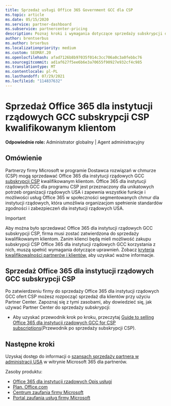 ```yaml
---
title: Sprzedaż usługi Office 365 Government GCC dla CSP
ms.topic: article
ms.date: 05/15/2020
ms.service: partner-dashboard
ms.subservice: partnercenter-pricing
description: Poznaj kroki i wymagania dotyczące sprzedaży subskrypcji dla Office 365 dla instytucji rządowych GCC CSP kwalifikowanym klientom rządowym lub wykonawcom Stany Zjednoczone instytucji rządowych.
author: brentserbus
ms.author: brserbus
ms.localizationpriority: medium
ms.custom: SEOMAY.20
ms.openlocfilehash: afad7126b8b97035f014c3cc706a0c3a0febbc76
ms.sourcegitcommit: ad1af627f5ee6b6e3a70655f90927e932cf4c985
ms.translationtype: MT
ms.contentlocale: pl-PL
ms.lasthandoff: 07/29/2021
ms.locfileid: "114837632"
---
```

# <a name="sell-office-365-government-gcc-for-csp-subscriptions-to-qualified-customers"></a>Sprzedaż Office 365 dla instytucji rządowych GCC subskrypcji CSP kwalifikowanym klientom

**Odpowiednie role:** Administrator globalny | Agent administracyjny


## <a name="overview"></a>Omówienie

Partnerzy firmy Microsoft w programie Dostawca rozwiązań w chmurze (CSP) mogą sprzedawać Office 365 dla instytucji rządowych GCC [subskrypcji CSP](https://www.microsoft.com/microsoft-365/partners/governmentforCSP) kwalifikowanym klientom. Office 365 dla instytucji rządowych GCC dla programu CSP jest przeznaczony dla unikatowych potrzeb organizacji rządowych USA i zapewnia wszystkie funkcje i możliwości usług Office 365 w społeczności segmentowanych chmur dla instytucji rządowych, która umożliwia organizacjom spełnienie standardów zgodności i zabezpieczeń dla instytucji rządowych USA. 

>[!IMPORTANT] 
>Aby można było sprzedawać Office 365 dla instytucji rządowych GCC subskrypcji CSP, firma musi zostać zatwierdzona do sprzedaży kwalifikowanym klientom. Zanim klienci będą mieli możliwość zakupu subskrypcji CSP Office 365 dla instytucji rządowych GCC korzystania z nich, muszą spełnić wymagania dotyczące uprawnień. Zobacz [kryteria kwalifikowalności partnerów i klientów,](csp-gcc-validate.md) aby uzyskać ważne informacje.


## <a name="sell-office-365-government-gcc-for-csp-subscriptions"></a>Sprzedaż Office 365 dla instytucji rządowych GCC subskrypcji CSP

Po zatwierdzeniu firmy do sprzedaży Office 365 dla instytucji rządowych GCC ofert CSP możesz rozpocząć sprzedaż dla klientów przy użyciu Partner Center. Zapoznaj się z tymi zasobami, aby dowiedzieć się, jak używać Partner Center do sprzedaży subskrypcji: 

- Aby uzyskać przewodnik krok po kroku, przeczytaj [Guide to selling Office 365 dla instytucji rządowych GCC for CSP subscriptions](https://go.microsoft.com/fwlink/?linkid=2007323)(Przewodnik po sprzedaży subskrypcji CSP).  


## <a name="next-steps"></a>Następne kroki

Uzyskaj dostęp do informacji o [szansach sprzedaży partnera w administracji USA](https://www.microsoft.com/microsoft-365/partners/governmentforCSP) w witrynie Microsoft 365 dla partnerów.

Zasoby produktu:

- [Office 365 dla instytucji rządowych Opis usługi](/office365/servicedescriptions/office-365-platform-service-description/office-365-us-government/office-365-us-government)
- [Plan. Office.com](https://products.office.com/business/office-365-roadmap)
- [Centrum zaufania firmy Microsoft](https://www.microsoft.com/TrustCenter/)
- [Portal zaufania usług firmy Microsoft](https://aka.ms/STP)
